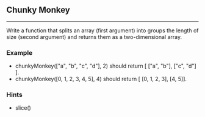 ## Chunky Monkey
---
Write a function that splits an array (first argument) into groups the length of size (second argument) and returns them as a two-dimensional array.

### Example
-   chunkyMonkey(["a", "b", "c", "d"], 2) should return [ ["a", "b"], ["c", "d"] ].
-   chunkyMonkey([0, 1, 2, 3, 4, 5], 4) should return [ [0, 1, 2, 3], [4, 5]].

### Hints
-   slice()